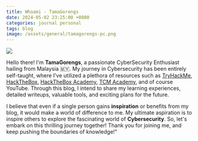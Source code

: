 ```yaml
---
title: Whoami - TamaGorengs
date: 2024-05-02 23:25:00 +0800
categories: journal personal
tags: blog
image: /assets/general/tamagorengs-pc.png
---
```


![](/assets/general/tamagorengs-pc.png)

Hello there! I'm **TamaGorengs**, a passionate CyberSecurity Enthusiast hailing from Malaysia 🇲🇾. My journey in Cybersecurity has been entirely self-taught, where I've utilized a plethora of resources such as [TryHackMe](https://tryhackme.com/), [HackTheBox](https://www.hackthebox.com/), [HackTheBox Academy](https://academy.hackthebox.com/), [TCM Academy](https://academy.tcm-sec.com/), and of course YouTube. Through this blog, I intend to share my learning experiences, detailed writeups, valuable tools, and exciting plans for the future.

I believe that even if a single person gains **inspiration** or benefits from my blog, it would make a world of difference to me. My ultimate aspiration is to inspire others to explore the fascinating world of **Cybersecurity**. So, let's embark on this thrilling journey together! Thank you for joining me, and keep pushing the boundaries of knowledge!"